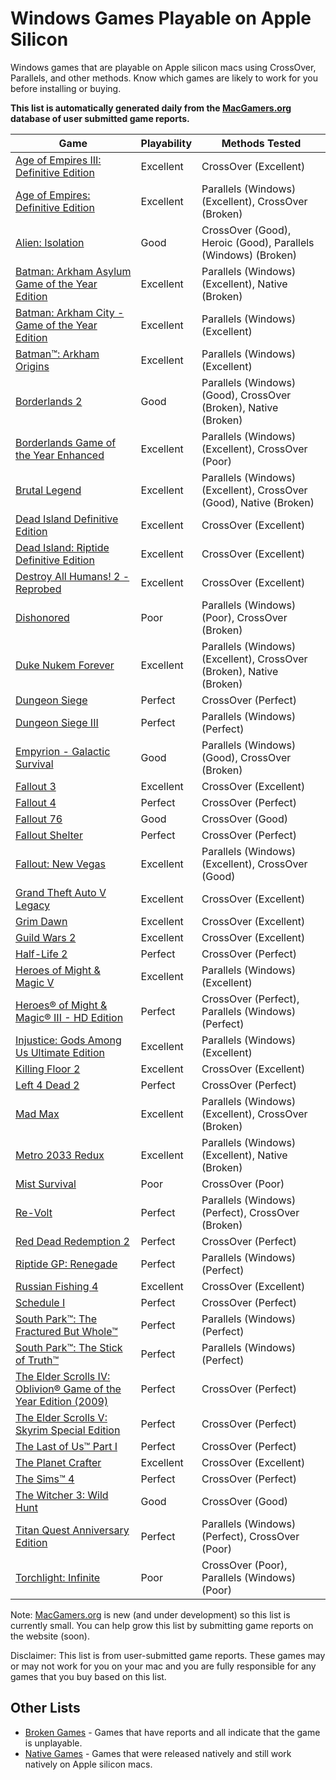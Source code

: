 # Windows Games Playable on Apple Silicon

Windows games that are playable on Apple silicon macs using CrossOver, Parallels, and other methods.
Know which games are likely to work for you before installing or buying.

**This list is automatically generated daily from the [MacGamers.org](https://macgamers.org/) database of user submitted
game reports.**

| Game                                                                                                                                                        | Playability | Methods Tested                                                       |
|-------------------------------------------------------------------------------------------------------------------------------------------------------------|-------------|----------------------------------------------------------------------|
| [Age of Empires III: Definitive Edition](https://macgamers.org/games/age-of-empires-iii-definitive-edition)                                                 | Excellent   | CrossOver (Excellent)                                                |
| [Age of Empires: Definitive Edition](https://macgamers.org/games/age-of-empires-definitive-edition)                                                         | Excellent   | Parallels (Windows) (Excellent), CrossOver (Broken)                  |
| [Alien: Isolation](https://macgamers.org/games/alien-isolation)                                                                                             | Good        | CrossOver (Good), Heroic (Good), Parallels (Windows) (Broken)        |
| [Batman: Arkham Asylum Game of the Year Edition](https://macgamers.org/games/batman-arkham-asylum-game-of-the-year-edition-1)                               | Excellent   | Parallels (Windows) (Excellent), Native (Broken)                     |
| [Batman: Arkham City - Game of the Year Edition](https://macgamers.org/games/batman-arkham-city-game-of-the-year-edition)                                   | Excellent   | Parallels (Windows) (Excellent)                                      |
| [Batman™: Arkham Origins](https://macgamers.org/games/batman-arkham-origins)                                                                              | Excellent   | Parallels (Windows) (Excellent)                                      |
| [Borderlands 2](https://macgamers.org/games/borderlands-2)                                                                                                  | Good        | Parallels (Windows) (Good), CrossOver (Broken), Native (Broken)      |
| [Borderlands Game of the Year Enhanced](https://macgamers.org/games/borderlands-game-of-the-year-enhanced)                                                  | Excellent   | Parallels (Windows) (Excellent), CrossOver (Poor)                    |
| [Brutal Legend](https://macgamers.org/games/brutal-legend)                                                                                                  | Excellent   | Parallels (Windows) (Excellent), CrossOver (Good), Native (Broken)   |
| [Dead Island Definitive Edition](https://macgamers.org/games/dead-island-definitive-edition)                                                                | Excellent   | CrossOver (Excellent)                                                |
| [Dead Island: Riptide Definitive Edition](https://macgamers.org/games/dead-island-riptide-definitive-edition)                                               | Excellent   | CrossOver (Excellent)                                                |
| [Destroy All Humans! 2 - Reprobed](https://macgamers.org/games/destroy-all-humans-2-reprobed)                                                               | Excellent   | CrossOver (Excellent)                                                |
| [Dishonored](https://macgamers.org/games/dishonored)                                                                                                        | Poor        | Parallels (Windows) (Poor), CrossOver (Broken)                       |
| [Duke Nukem Forever](https://macgamers.org/games/duke-nukem-forever)                                                                                        | Excellent   | Parallels (Windows) (Excellent), CrossOver (Broken), Native (Broken) |
| [Dungeon Siege](https://macgamers.org/games/dungeon-siege)                                                                                                  | Perfect     | CrossOver (Perfect)                                                  |
| [Dungeon Siege III](https://macgamers.org/games/dungeon-siege-iii)                                                                                          | Perfect     | Parallels (Windows) (Perfect)                                        |
| [Empyrion - Galactic Survival](https://macgamers.org/games/empyrion-galactic-survival)                                                                      | Good        | Parallels (Windows) (Good), CrossOver (Broken)                       |
| [Fallout 3](https://macgamers.org/games/fallout-3)                                                                                                          | Excellent   | CrossOver (Excellent)                                                |
| [Fallout 4](https://macgamers.org/games/fallout-4)                                                                                                          | Perfect     | CrossOver (Perfect)                                                  |
| [Fallout 76](https://macgamers.org/games/fallout-76)                                                                                                        | Good        | CrossOver (Good)                                                     |
| [Fallout Shelter](https://macgamers.org/games/fallout-shelter)                                                                                              | Perfect     | CrossOver (Perfect)                                                  |
| [Fallout: New Vegas](https://macgamers.org/games/fallout-new-vegas)                                                                                         | Excellent   | Parallels (Windows) (Excellent), CrossOver (Good)                    |
| [Grand Theft Auto V Legacy](https://macgamers.org/games/grand-theft-auto-v-legacy)                                                                          | Excellent   | CrossOver (Excellent)                                                |
| [Grim Dawn](https://macgamers.org/games/grim-dawn)                                                                                                          | Excellent   | CrossOver (Excellent)                                                |
| [Guild Wars 2](https://macgamers.org/games/guild-wars-2)                                                                                                    | Excellent   | CrossOver (Excellent)                                                |
| [Half-Life 2](https://macgamers.org/games/half-life-2)                                                                                                      | Perfect     | CrossOver (Perfect)                                                  |
| [Heroes of Might & Magic V](https://macgamers.org/games/heroes-of-might-magic-v)                                                                            | Excellent   | Parallels (Windows) (Excellent)                                      |
| [Heroes® of Might & Magic® III - HD Edition](https://macgamers.org/games/heroes-of-might-magic-iii-hd-edition)                                            | Perfect     | CrossOver (Perfect), Parallels (Windows) (Perfect)                   |
| [Injustice: Gods Among Us Ultimate Edition](https://macgamers.org/games/injustice-gods-among-us-ultimate-edition)                                           | Excellent   | Parallels (Windows) (Excellent)                                      |
| [Killing Floor 2](https://macgamers.org/games/killing-floor-2)                                                                                              | Excellent   | CrossOver (Excellent)                                                |
| [Left 4 Dead 2](https://macgamers.org/games/left-4-dead-2)                                                                                                  | Perfect     | CrossOver (Perfect)                                                  |
| [Mad Max](https://macgamers.org/games/mad-max)                                                                                                              | Excellent   | Parallels (Windows) (Excellent), CrossOver (Broken)                  |
| [Metro 2033 Redux](https://macgamers.org/games/metro-2033-redux)                                                                                            | Excellent   | Parallels (Windows) (Excellent), Native (Broken)                     |
| [Mist Survival](https://macgamers.org/games/mist-survival)                                                                                                  | Poor        | CrossOver (Poor)                                                     |
| [Re-Volt](https://macgamers.org/games/re-volt)                                                                                                              | Perfect     | Parallels (Windows) (Perfect), CrossOver (Broken)                    |
| [Red Dead Redemption 2](https://macgamers.org/games/red-dead-redemption-2)                                                                                  | Perfect     | CrossOver (Perfect)                                                  |
| [Riptide GP: Renegade](https://macgamers.org/games/riptide-gp-renegade)                                                                                     | Perfect     | Parallels (Windows) (Perfect)                                        |
| [Russian Fishing 4](https://macgamers.org/games/russian-fishing-4)                                                                                          | Excellent   | CrossOver (Excellent)                                                |
| [Schedule I](https://macgamers.org/games/schedule-i)                                                                                                        | Perfect     | CrossOver (Perfect)                                                  |
| [South Park™: The Fractured But Whole™](https://macgamers.org/games/south-park-the-fractured-but-whole)                                                 | Perfect     | Parallels (Windows) (Perfect)                                        |
| [South Park™: The Stick of Truth™](https://macgamers.org/games/south-park-the-stick-of-truth)                                                           | Perfect     | Parallels (Windows) (Perfect)                                        |
| [The Elder Scrolls IV: Oblivion® Game of the Year Edition (2009)](https://macgamers.org/games/the-elder-scrolls-iv-oblivion-game-of-the-year-edition-2009) | Perfect     | CrossOver (Perfect)                                                  |
| [The Elder Scrolls V: Skyrim Special Edition](https://macgamers.org/games/the-elder-scrolls-v-skyrim-special-edition)                                       | Perfect     | CrossOver (Perfect)                                                  |
| [The Last of Us™ Part I](https://macgamers.org/games/the-last-of-us-part-i)                                                                               | Perfect     | CrossOver (Perfect)                                                  |
| [The Planet Crafter](https://macgamers.org/games/the-planet-crafter)                                                                                        | Excellent   | CrossOver (Excellent)                                                |
| [The Sims™ 4](https://macgamers.org/games/the-sims-4)                                                                                                     | Perfect     | CrossOver (Perfect)                                                  |
| [The Witcher 3: Wild Hunt](https://macgamers.org/games/the-witcher-3-wild-hunt)                                                                             | Good        | CrossOver (Good)                                                     |
| [Titan Quest Anniversary Edition](https://macgamers.org/games/titan-quest-anniversary-edition)                                                              | Perfect     | Parallels (Windows) (Perfect), CrossOver (Poor)                      |
| [Torchlight: Infinite](https://macgamers.org/games/torchlight-infinite)                                                                                     | Poor        | CrossOver (Poor), Parallels (Windows) (Poor)                         |


Note: [MacGamers.org](https://macgamers.org/) is new (and under development) so this list is currently small. You can
help grow this list by submitting game reports on the website (soon).

Disclaimer: This list is from user-submitted game reports. These games may or may not work for you on your mac and you
are fully responsible for any games that you buy based on this list.

## Other Lists

- [Broken Games](BROKEN.md) - Games that have reports and all indicate that the game is unplayable.
- [Native Games](NATIVE.md) - Games that were released natively and still work natively on Apple silicon macs.
